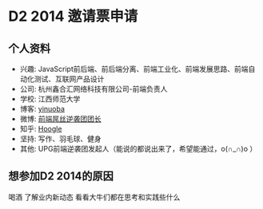 # D2 2014 邀请票申请

## 个人资料

- 兴趣: JavaScript前后端、前后端分离、前端工业化、前端发展思路、前端自动化测试、互联网产品设计
- 公司: 杭州鑫合汇网络科技有限公司-前端负责人
- 学校: 江西师范大学
- 博客: [yinuoba](https://github.com/yinuoba)
- 微博: [前端屌丝逆袭团团长](http://weibo.com/yinuoba)
- 知乎: [Hoogle](http://www.zhihu.com/people/zeng-xiang-hu)
- 坚持: 写作、羽毛球、健身
- 其他: UPG前端逆袭团发起人（能说的都说出来了，希望能通过，o(∩_∩)o ）

## 想参加D2 2014的原因

喝酒
了解业内新动态
看看大牛们都在思考和实践些什么